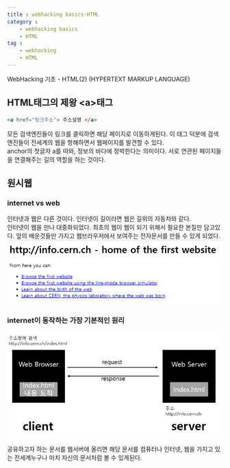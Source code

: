 ```yaml
---
title : webhacking basics-HTML
category :
    - webhacking basics
    - HTML
tag :
    - webhacking
    - HTML
---
```

WebHacking 기초 - HTML(2) (HYPERTEXT MARKUP LANGUAGE)

## HTML태그의 제왕 \<a>태그
 ```html
 <a href="링크주소"> 주소설명 </a>
 ```
 모든 검색엔진들이 링크를 클릭하면 해당 페이지로 이동하게된다. 이 태그 덕분에 검색엔진들이 전세계의 웹을 항해하면서 웹페이지를 발견할 수 있다.  
 anchor의 첫글자 a를 따와, 정보의 바다에 정박한다는 의미이다. 서로 연관된 페이지들을 연결해주는 길의 역할을 하는 것이다.

## 원시웹

 ### internet vs web

  인터넷과 웹은 다른 것이다. 인터넷이 길이라면 웹은 길위의 자동차와 같다.  
  인터넷이 웹을 만나 대중화되었다. 최초의 웹이 웹이 되기 위해서 필요한 본질만 담고있다.
  앞의 배운것들만 가지고 웹브라우저에서 보여주는 전자문서를 만들 수 있게 되었다.  
  ![팀버너스리가 최조로 만든 초기의 웹사이트](/assets/images/primitiveWeb.PNG)
    
    

 ### internet이 동작하는 가장 기본적인 원리  

  ![작동원리](/assets/images/internet.PNG)
  
  공유하고자 하는 문서를 웹서버에 올리면 해당 문서를 컴퓨터나 인터넷, 웹을 가지고 있는 전세계누구나 마치 자신의 문서처럼 볼 수 있게된다.

